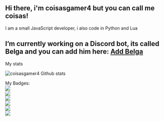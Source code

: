 ## Hi there, i'm coisasgamer4 but you can call me coisas!

I am a small JavaScript developer, i also code in Python and Lua


## I’m currently working on a Discord bot, its called Belga and you can add him here: [Add Belga](https://top.gg/bot/1049427882008657930/)

My stats

![coisasgamer4 Github stats](https://github-readme-stats.vercel.app/api?username=coisasgamer4&show_icons=true&theme=dark)

My Badges:
<br>
![](https://img.shields.io/badge/javascript-%23323330.svg?style=for-the-badge&logo=javascript&logoColor=%23F7DF1E)
<br>
![](https://img.shields.io/badge/lua-000080.svg?style=for-the-badge&logo=lua&logoColor=white)
<br>
![](https://img.shields.io/badge/python-yellow.svg?style=for-the-badge&logo=python)
<br>
![](https://img.shields.io/badge/discord.js-grey.svg?style=for-the-badge&logo=discord)
<br>
![](https://img.shields.io/badge/mongodb-grey.svg?style=for-the-badge&logo=mongodb)
<br>
![](https://img.shields.io/badge/node.js-424549.svg?style=for-the-badge&logo=node.js)
